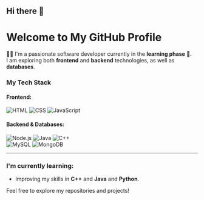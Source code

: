 ## Hi there 👋

# Welcome to My GitHub Profile

👨‍💻 I'm a passionate software developer currently in the **learning phase** 🚀.  
I am exploring both **frontend** and **backend** technologies, as well as **databases**.

### My Tech Stack

#### Frontend:
![HTML](https://img.shields.io/badge/-HTML-E34F26?style=flat-square&logo=html5&logoColor=white) 
![CSS](https://img.shields.io/badge/-CSS-1572B6?style=flat-square&logo=css3&logoColor=white) 
![JavaScript](https://img.shields.io/badge/-JavaScript-F7DF1E?style=flat-square&logo=javascript&logoColor=black)

#### Backend & Databases:
![Node.js](https://img.shields.io/badge/-Node.js-339933?style=flat-square&logo=node.js&logoColor=white) 
![Java](https://img.shields.io/badge/-Java-007396?style=flat-square&logo=java&logoColor=white) 
![C++](https://img.shields.io/badge/-C++-00599C?style=flat-square&logo=cplusplus&logoColor=white)  
![MySQL](https://img.shields.io/badge/-MySQL-4479A1?style=flat-square&logo=mysql&logoColor=white) 
![MongoDB](https://img.shields.io/badge/-MongoDB-47A248?style=flat-square&logo=mongodb&logoColor=white)

---

### I'm currently learning:
 
- Improving my skills in **C++** and **Java** and **Python**.

Feel free to explore my repositories and projects!

